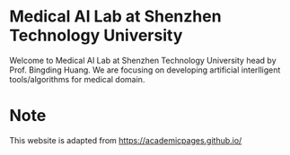 # Medical AI Lab at Shenzhen Technology University

Welcome to Medical AI Lab at Shenzhen Technology University head by Prof. Bingding Huang.
We are focusing on developing artificial interlligent tools/algorithms for medical domain. 





# Note
This website is adapted from  https://academicpages.github.io/
